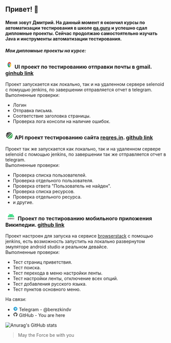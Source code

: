 ## Привет! 👋

#### Меня зовут Дмитрий. На данный момент я окончил курсы по автоматизации тестирования в школе [qa.guru](https://qa.guru/) и успешно сдал дипломные проекты. Сейчас продолжаю самостоятельно изучать Java и инструменты автоматизации тестирования.

##### Мои дипломные проекты на курсе:

### <img src="images/logos/Chrome.svg" width="25" height="25"  alt="Android"/></a> UI проект по тестированию отправки почты в gmail. [ginhub link](https://github.com/berezkindv42/berezkindv_diploma_ui_tests_project)
Проект запускается как локально, так и на удаленном сервере selenoid с помущью jenkins, по завершении отправляется отчет в telegram. \
Выполненные проверки:
- Логин
- Отправка письма.
- Соответствие заголовка страницы.
- Проверка лога консоли на наличие ошибок.

### <img src="images/logos/Rest-Assured.svg" width="25" height="25"  alt="Android"/></a> API проект тестированию сайта [reqres.in](https://reqres.in/). [github link](https://github.com/berezkindv42/berezkindv_diploma_rest_api_tests_project)
Проект так же запускается как локально, так и на удаленном сервере selenoid с помощью jenkins, по завершении так же отправляется отчет в telegram. \
Выполненные проверки:
- Проверка списка пользователей.
- Проверка отдельного пользователя.
- Проверка ответа "Пользователь не найден".
- Проверка списка ресурсов.
- Проверка отдельного ресурса.
- и другие.

### <img src="images/logos/Android.svg" width="35" height="25"  alt="Android"/></a> Проект по тестированию мобильного приложения Википедии. [github link](https://github.com/berezkindv42/berezkindv_diploma_mobile_tests_project)
Проект настроен для запуска на сервисе [browserstack](https://www.browserstack.com/) с помощью jenkins, есть возможность запустить на локально развернутом эмуляторе android studio и реальном девайсе. \
Выполненные проверки:
- Тест страниц приветствия.
- Тест поиска.
- Тест перехода в меню настройки ленты.
- Тест настройки ленты, отключение всех опций.
- Тест добавления русского языка.
- Тест пунктов основного меню.

На связи:
- <img src="images/logos/Telegram.svg" width="15" height="15"  alt="Allure"/> Telegram  - @berezkindv
- <img src="images/logos/Github.svg" width="15" height="15"  alt="Github"/> GitHub    - You are here



![Anurag's GitHub stats](https://github-readme-stats.vercel.app/api?username=berezkindv42&show_icons=true&theme=great-gatsby)



> May the Force be with you
<!--
**berezkindv42/berezkindv42** is a ✨ _special_ ✨ repository because its `README.md` (this file) appears on your GitHub profile.

Here are some ideas to get you started:

- 🔭 I’m currently working on ...
- 🌱 I’m currently learning ...
- 👯 I’m looking to collaborate on ...
- 🤔 I’m looking for help with ...
- 💬 Ask me about ...
- 📫 How to reach me: ...
- 😄 Pronouns: ...
- ⚡ Fun fact: ...
-->
